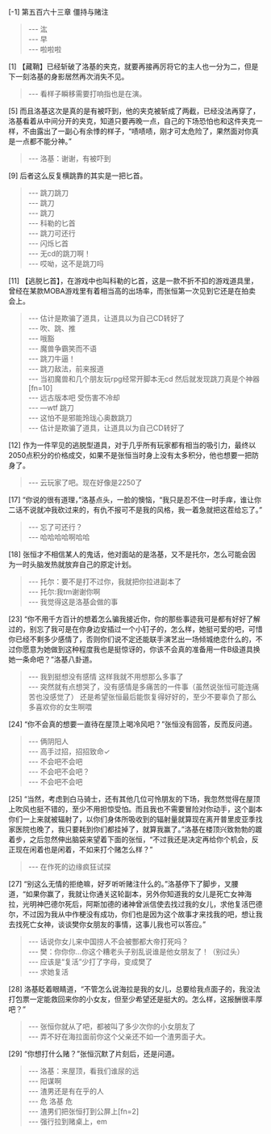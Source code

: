 
[-1] 第五百六十三章 僵持与赌注
>--- 汯<br>
>--- 早<br>
>--- 啦啦啦<br>

[1] 【藏鞘】已经斩破了洛基的夹克，就要再接再厉将它的主人也一分为二，但是下一刻洛基的身影居然再次消失不见。
>--- 看样子瞬移需要打响指也是在演。<br>

[5] 而且洛基这次是真的是有被吓到，他的夹克被斩成了两截，已经没法再穿了，洛基看着从中间分开的夹克，知道只要再晚一点，自己的下场恐怕也和这件夹克一样，不由露出了一副心有余悸的样子，“啧啧啧，刚才可太危险了，果然面对你真是一点都不能分神。”
>--- 洛基：谢谢，有被吓到<br>

[9] 后者这么反复横跳靠的其实是一把匕首。
>--- 跳刀跳刀<br>
>--- 跳刀<br>
>--- 跳刀<br>
>--- 科勒的匕首<br>
>--- 跳刀可还行<br>
>--- 闪烁匕首<br>
>--- 无cd的跳刀啊！<br>
>--- 哎呦，这不是跳刀吗<br>

[11] 【逃脱匕首】，在游戏中也叫科勒的匕首，这是一款不折不扣的游戏道具里，曾经在某款MOBA游戏里有着相当高的出场率，而张恒第一次见到它还是在拍卖会上。
>--- 估计是欺骗了道具，让道具以为自己CD转好了<br>
>--- 吹、跳、推<br>
>--- 哦豁<br>
>--- 魔兽争霸笑而不语<br>
>--- 跳刀牛逼！<br>
>--- 跳刀敌法，前来报道<br>
>--- 当初魔兽和几个朋友玩rpg经常开脚本无cd 然后就发现跳刀真是个神器[fn=10]<br>
>--- 远古版本吧 受伤害不冷却<br>
>--- —wtf 跳刀<br>
>--- 这怕不是邪能玲珑心奥数跳刀<br>
>--- 估计是欺骗了道具，让道具以为自己CD转好了<br>

[12] 作为一件罕见的逃脱型道具，对于几乎所有玩家都有相当的吸引力，最终以2050点积分的价格成交，如果不是张恒当时身上没有太多积分，他也想要一把防身了。
>--- 云玩家了吧。现在好像是2250了<br>

[17] “你说的很有道理，”洛基点头，一脸的懊恼，“我只是忍不住一时手痒，谁让你二话不说就冲我砍过来的，有仇不报可不是我的风格，我一着急就把这茬给忘了。”
>--- 忘了可还行？<br>
>--- 哈哈哈哈啊哈哈<br>

[18] 张恒才不相信某人的鬼话，他对面站的是洛基，又不是托尔，怎么可能会因为一时头脑发热就放弃自己的原定计划。
>--- 托尔：要不是打不过你，我就把你拉进副本了<br>
>--- 托尔:我tm谢谢你啊<br>
>--- 我觉得这是洛基会做的事<br>

[23] “你不用千方百计的想着怎么骗我接近你，你的那些事迹我可是都有好好了解过的，别忘了我可是在你身边安插过一个小钉子的，怎么样，她挺可爱的吧，可惜你已经不剩多少感情了，否则你们说不定还能联手演艺出一场倾城绝恋什么的，不过你愿意为她做到这种程度我也是挺惊讶的，你该不会真的准备用一件B级道具换她一条命吧？”洛基八卦道。
>--- 我到挺想没有感情  这样我就不用想那么多事了<br>
>--- 突然就有点想哭了，没有感情是多痛苦的一件事（虽然说张恒可能连痛苦也没感觉了）  还是希望张恒最后能恢复得好好的，至少不要辜负了那么多喜欢你的女生啊喂<br>

[24] “你不会真的想要一直待在屋顶上喝冷风吧？”张恒没有回答，反而反问道。
>--- 俩阴阳人<br>
>--- 高手过招，招招致命✓<br>
>--- 不会吧不会吧<br>
>--- 不会吧不会吧？<br>
>--- 不会吧不会吧<br>

[25] “当然，考虑到白马骑士，还有其他几位可怜朋友的下场，我忽然觉得在屋顶上吹风也挺不错的，至少不用担惊受怕。而且我也不需要冒险对你动手，这个副本你们一上来就被辐射了，以你们身体所吸收到的辐射量就算现在离开普里皮亚季找家医院也晚了，我只要耗到你们都挂掉了，就算我赢了。”洛基在楼顶兴致勃勃的踱着步，之后忽然伸出脑袋来望着下面的张恒，“不过我还是决定再给你个机会，反正现在闲着也是闲着，不如来打个赌怎么样？”
>--- 在作死的边缘疯狂试探<br>

[27] “别这么无情的拒绝嘛，好歹听听赌注什么的。”洛基停下了脚步，叉腰道，“如果你赢了，我就让你通关这轮副本，另外你知道我的女儿是死亡女神海拉，光明神巴德尔死后，阿斯加德的诸神曾派信使去找过我的女儿，求他复活巴德尔，不过因为我从中作梗没有成功，你们也是因为这个故事才来找我的吧，想让我去找死亡女神，谈谈樊你女朋友的事情，这事儿我也可以答应。”
>--- 话说你女儿来中国捞人不会被酆都大帝打死吗？<br>
>--- 樊：你你你...你这个糟老头子别乱说谁是他女朋友了！（别过头）<br>
>--- 应该是“复活”少打了字母，变成樊了<br>
>--- 求她复活<br>

[28] 洛基眨着眼睛道，“不管怎么说海拉是我的女儿，总要给我点面子的，我没法打包票一定能救回来你的小女友，但至少希望还是挺大的。怎么样，这报酬很丰厚吧？”
>--- 张恒你就从了吧，都被叫了多少次你的小女朋友了<br>
>--- 弄不好在海拉面前你这个父亲还不如一个渣男面子大。<br>

[29] “你想打什么赌？”张恒沉默了片刻后，还是问道。
>--- 洛基：来屋顶，看我们谁尿的远<br>
>--- 阳谋啊<br>
>--- 渣男还是有在乎的人<br>
>--- 危 洛基 危<br>
>--- 渣男们把张恒打到公屏上[fn=2]<br>
>--- 强行拉到赌桌上，em<br>
